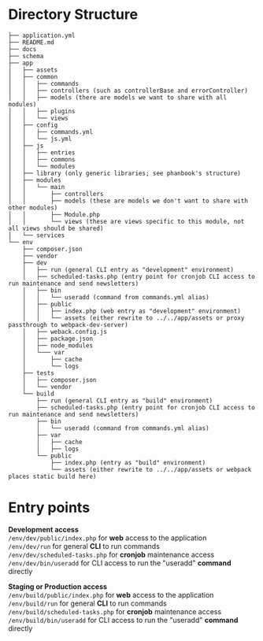 # Directory Structure

```
├── application.yml
├── README.md
├── docs
├── schema
├── app
│   ├── assets
│   ├── common
│   │   ├── commands
│   │   ├── controllers (such as controllerBase and errorController)
│   │   ├── models (there are models we want to share with all modules)
│   │   ├── plugins
│   │   └── views
│   ├── config
│   │   ├── commands.yml
│   │   └── js.yml
│   ├── js
│   │   ├── entries
│   │   ├── commons
│   │   └── modules
│   ├── library (only generic libraries; see phanbook's structure)
│   ├── modules
│   │   └── main
│   │       ├── controllers
│   │       ├── models (these are models we don't want to share with other modules)
│   │       ├── Module.php
│   │       └── views (these are views specific to this module, not all views should be shared)
│   └── services
└── env
    ├── composer.json
    ├── vendor
    ├── dev
    │   ├── run (general CLI entry as "development" environment)
    │   ├── scheduled-tasks.php (entry point for cronjob CLI access to run maintenance and send newsletters)
    │   ├── bin
    │   │   └── useradd (command from commands.yml alias)
    │   ├── public
    │   │   ├── index.php (web entry as "development" environment)
    │   │   └── assets (either rewrite to ../../app/assets or proxy passthrough to webpack-dev-server)
    │   ├── weback.config.js
    │   ├── package.json
    │   ├── node_modules
    │   └─── var
    │       ├── cache
    │       └── logs
    ├── tests
    │   ├── composer.json
    │   └── vendor
    └── build
        ├── run (general CLI entry as "build" environment)
        ├── scheduled-tasks.php (entry point for cronjob CLI access to run maintenance and send newsletters)
        ├── bin
        │   └── useradd (command from commands.yml alias)
        ├── var
        │   ├── cache
        │   ├── logs
        └── public
            ├── index.php (entry as "build" environment)
            └── assets (either rewrite to ../../app/assets or webpack places static build here)
```

# Entry points

**Development access**  
`/env/dev/public/index.php` for **web** access to the application  
`/env/dev/run` for general **CLI** to run commands  
`/env/dev/scheduled-tasks.php` for **cronjob** maintenance access  
`/env/dev/bin/useradd` for CLI access to run the "useradd" **command** directly  
 
**Staging or Production access**  
`/env/build/public/index.php` for **web** access to the application  
`/env/build/run` for general **CLI** to run commands  
`/env/build/scheduled-tasks.php` for **cronjob** maintenance access  
`/env/build/bin/useradd` for CLI access to run the "useradd" **command** directly  
